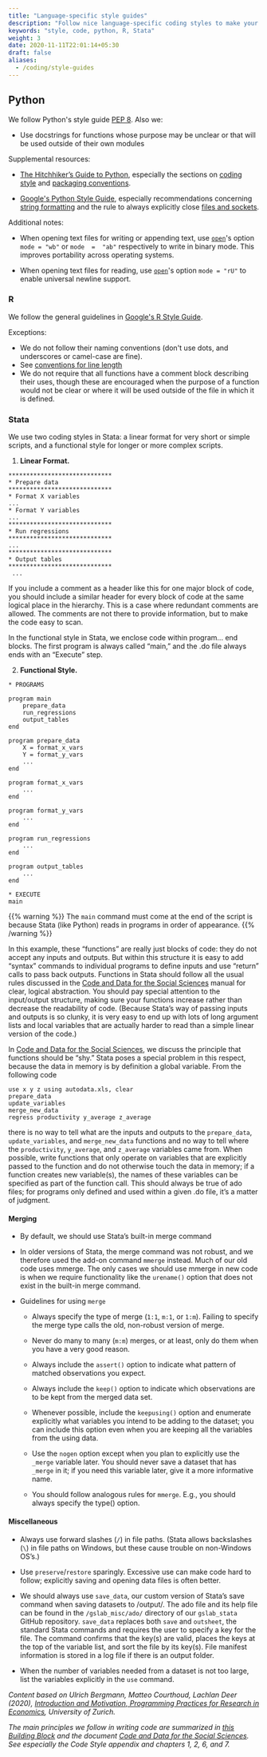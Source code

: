 ```yaml
---
title: "Language-specific style guides"
description: "Follow nice language-specific coding styles to make your code easier to understand and easier to the eye"
keywords: "style, code, python, R, Stata"
weight: 3
date: 2020-11-11T22:01:14+05:30
draft: false
aliases:
  - /coding/style-guides
---
```

## Python
We follow Python's style guide [PEP 8](https://www.python.org/dev/peps/pep-0008/#programming-recommendations). Also we:

* Use docstrings for functions whose purpose may be unclear or that will be used outside of their own modules

Supplemental resources:

* [The Hitchhiker’s Guide to Python](http://docs.python-guide.org/en/latest/), especially the sections on [coding style](http://docs.python-guide.org/en/latest/writing/style/) and [packaging conventions](http://docs.python-guide.org/en/latest/writing/structure/).

* [Google's Python Style Guide](https://google.github.io/styleguide/pyguide.html), especially recommendations concerning [string formatting](https://google.github.io/styleguide/pyguide.html#Strings) and the rule to always explicitly close [files and sockets](https://google.github.io/styleguide/pyguide.html?showone=Files_and_Sockets#Files_and_Sockets).

Additional notes:

* When opening text files for writing or appending text, use [`open`](https://docs.python.org/2/library/functions.html)'s option `mode = "wb"` or `mode  =  "ab"` respectively to  write in binary mode. This improves portability across operating systems.

* When opening text files for reading, use [`open`](https://docs.python.org/2/library/functions.html)'s option `mode = "rU"` to enable universal newline support.

### R
We follow the general guidelines in [Google's R Style Guide](https://google.github.io/styleguide/Rguide.xml).

Exceptions:
* We do not follow their naming conventions (don't use dots, and underscores or camel-case are fine).
* See [conventions for line length](https://github.com/tilburgsciencehub/onboard/wiki/Code#keep-it-short)
* We do not require that all functions have a comment block describing their uses, though these are encouraged when the purpose of a function would not be clear or where it will be used outside of the file in which it is defined.

### Stata
We use two coding styles in Stata: a linear format for very short or simple scripts, and a functional style for longer or more complex scripts.

 1. **Linear Format.**

```{stata}
*****************************
* Prepare data
*****************************
* Format X variables
... 
* Format Y variables
...
*****************************
* Run regressions
*****************************
... 
*****************************
* Output tables
*****************************
 ...
```

If you include a comment as a header like this for one major block of code, you should include a similar header for every block of code at the same logical place in the hierarchy. This is a case where redundant comments are allowed. The comments are not there to provide information, but to make the code easy to scan.

In the functional style in Stata, we enclose code within program... end blocks. The first program is always called “main,” and the .do file always ends with an “Execute” step.

2. **Functional Style.**

```{stata}
* PROGRAMS

program main
    prepare_data
    run_regressions
    output_tables
end

program prepare_data
    X = format_x_vars
    Y = format_y_vars
    ...
end

program format_x_vars
    ...
end

program format_y_vars
    ...
end

program run_regressions
    ...
end

program output_tables
    ...
end

* EXECUTE
main
```
{{% warning %}}
The `main` command must come at the end of the script is because Stata (like Python) reads in programs in order of appearance.
{{% /warning %}}

In this example, these “functions” are really just blocks of code: they do not accept any inputs and outputs. But within this structure it is easy to add “syntax” commands to individual programs to define inputs and use “return” calls to pass back outputs. Functions in Stata should follow all the usual rules discussed in the [Code and Data for the Social Sciences](http://web.stanford.edu/~gentzkow/research/CodeAndData.pdf) manual for clear, logical abstraction. You should pay special attention to the input/output structure, making sure your functions increase rather than decrease the readability of code. (Because Stata’s way of passing inputs and outputs is so clunky, it is very easy to end up with lots of long argument lists and local variables that are actually harder to read than a simple linear version of the code.)

In [Code and Data for the Social Sciences](http://web.stanford.edu/~gentzkow/research/CodeAndData.pdf), we discuss the principle that functions should be “shy.” Stata poses a special problem in this respect, because the data in memory is by definition a global variable. From the following code

```{stata}
use x y z using autodata.xls, clear
prepare_data
update_variables
merge_new_data 
regress productivity y_average z_average
```

there is no way to tell what are the inputs and outputs to the `prepare_data`, `update_variables`, and `merge_new_data` functions and no way to tell where the `productivity`, `y_average`, and `z_average` variables came from. When possible, write functions that only operate on variables that are explicitly passed to the function and do not otherwise touch the data in memory; if a function creates new variable(s), the names of these variables can be specified as part of the function call. This should always be true of ado files; for programs only defined and used within a given .do file, it’s a matter of judgment.


#### Merging

  *  By default, we should use Stata’s built-in merge command

  *  In older versions of Stata, the merge command was not robust, and we therefore used the add-on command `mmerge` instead. Much of our old code uses mmerge. The only cases we should use mmerge in new code is when we require functionality like the `urename()` option that does not exist in the built-in merge command.

  *  Guidelines for using `merge`

      *  Always specify the type of merge (`1:1`, `m:1`, or `1:m`). Failing to specify the merge type calls the old, non-robust version of merge.

      *  Never do many to many (`m:m`) merges, or at least, only do them when you have a very good reason.

      *  Always include the `assert()` option to indicate what pattern of matched observations you expect.

      *  Always include the `keep()` option to indicate which observations are to be kept from the merged data set.

      *   Whenever possible, include the `keepusing()` option and enumerate explicitly what variables you intend to be adding to the dataset; you can include this option even when you are keeping all the variables from the using data.

      *   Use the `nogen` option except when you plan to explicitly use the `_merge` variable later. You should never save a dataset that has `_merge` in it; if you need this variable later, give it a more informative name.

      *  You should follow analogous rules for `mmerge`. E.g., you should always specify the type() option.


#### Miscellaneous

  *  Always use forward slashes (`/`) in file paths. (Stata allows backslashes (`\`) in file paths on Windows, but these cause trouble on non-Windows OS’s.)

  *  Use `preserve`/`restore` sparingly. Excessive use can make code hard to follow; explicitly saving and opening data files is often better.

  *  We should always use `save_data`, our custom version of Stata’s save command when saving datasets to /output/. The ado file and its help file can be found in the `/gslab_misc/ado/` directory of our `gslab_stata`
GitHub repository. `save_data` replaces both `save` and `outsheet`, the standard Stata commands and requires the user to specify a key for the file. The command confirms that the key(s) are valid, places the keys at the top of the variable list, and sort the file by its key(s). File manifest information is stored in a log file if there is an output folder.

  *  When the number of variables needed from a dataset is not too large, list the variables explicitly in the `use` command.

*Content based on Ulrich Bergmann, Matteo Courthoud, Lachlan Deer (2020), [Introduction and Motivation, Programming Practices for Research in Economics](https://github.com/pp4rs/2020-uzh-course-material/blob/master/00-intro/intro.pdf), University of Zurich.*

*The main principles we follow in writing code are summarized in [this Building Block](https://tilburgsciencehub.com/write/good-code) and the document [Code and Data for the Social Sciences](http://web.stanford.edu/~gentzkow/research/CodeAndData.pdf). See especially the Code Style appendix and chapters 1, 2, 6, and 7.*
